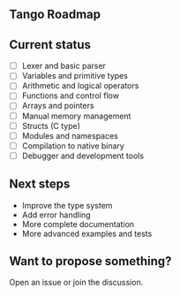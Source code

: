 ## Tango Roadmap

## Current status

- [ ] Lexer and basic parser
- [ ] Variables and primitive types
- [ ] Arithmetic and logical operators
- [ ] Functions and control flow
- [ ] Arrays and pointers
- [ ] Manual memory management
- [ ] Structs (C type)
- [ ] Modules and namespaces
- [ ] Compilation to native binary
- [ ] Debugger and development tools

## Next steps

- Improve the type system
- Add error handling
- More complete documentation
- More advanced examples and tests

## Want to propose something?

Open an issue or join the discussion.
